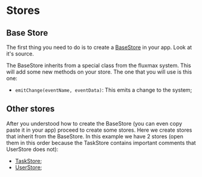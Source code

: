 # Stores



## Base Store

The first thing you need to do is to create a [BaseStore](./BaseStore.js) in your app. Look at it's source.

The BaseStore inherits from a special class from the fluxmax system. This will add some new methods on your store. The one that you will use is this one:

 - `emitChange(eventName, eventData)`: This emits a change to the system;



## Other stores

After you understood how to create the BaseStore (you can even copy paste it in your app) proceed to create some stores. 
Here we create stores that inherit from the BaseStore. In this example we have 2 stores (open them in this order because the TaskStore contains important comments that UserStore does not):

 - [TaskStore](./TaskStore.js);
 - [UserStore](./UserStore.js);
